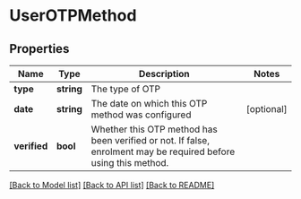 # UserOTPMethod

## Properties
Name | Type | Description | Notes
------------ | ------------- | ------------- | -------------
**type** | **string** | The type of OTP | 
**date** | **string** | The date on which this OTP method was configured | [optional] 
**verified** | **bool** | Whether this OTP method has been verified or not. If false, enrolment may be required before using this method. | 

[[Back to Model list]](../README.md#documentation-for-models) [[Back to API list]](../README.md#documentation-for-api-endpoints) [[Back to README]](../README.md)


